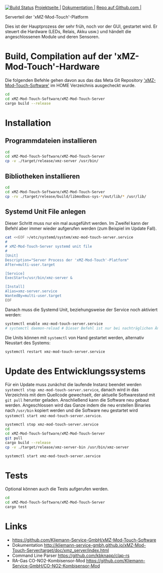 [![Build Status](https://travis-ci.org/Kliemann-Service-GmbH/xMZ-Mod-Touch-Server.svg?branch=master)](https://travis-ci.org/Kliemann-Service-GmbH/xMZ-Mod-Touch-Server)&nbsp;[Projektseite |][homepage]&nbsp;[Dokumentation |][doku]&nbsp;[Repo auf Github.com |][repo]

Serverteil der 'xMZ-Mod-Touch'-Platform

Dies ist der Hauptprozess der sehr früh, noch vor der GUI, gestartet wird.
Er steuert die Hardware (LEDs, Relais, Akku usw.) und händelt die angeschlossenen
Module und deren Sensoren.

# Build, Compilation auf der 'xMZ-Mod-Touch'-Hardware
Die folgenden Befehle gehen davon aus das das Meta Git Repository
['xMZ-Mod-Touch-Software'][1] im HOME Verzeichnis ausgecheckt wurde.

```bash
cd
cd xMZ-Mod-Touch-Software/xMZ-Mod-Touch-Server
cargo build --release
```

# Installation
## Programmdateien installieren

```bash
cd
cd xMZ-Mod-Touch-Software/xMZ-Mod-Touch-Server
cp -v ./target/release/xmz-server /usr/bin/
```

## Bibliotheken installieren

```bash
cd
cd xMZ-Mod-Touch-Software/xMZ-Mod-Touch-Server
cp -rv ./target/release/build/libmodbus-sys-*/out/lib/* /usr/lib/
```

## Systemd Unit File anlegen
Dieser Schritt muss nur ein mal ausgeführt werden. Im Zweifel kann der Befehl aber
immer wieder aufgerufen werden (zum Beispiel im Update Fall).

```bash
cat <<EOF >/etc/systemd/system/xmz-mod-touch-server.service
#
# xMZ-Mod-Touch-Server systemd unit file
#
[Unit]
Description="Server Process der 'xMZ-Mod-Touch'-Platform"
After=multi-user.target

[Service]
ExecStart=/usr/bin/xmz-server &

[Install]
Alias=xmz-server.service
WantedBy=multi-user.target
EOF
```

Danach muss die Systemd Unit, beziehungsweise der Service noch aktiviert werden:

```bash
systemctl enable xmz-mod-touch-server.service
# systemctl daemon-reload # Dieser Befehl ist nur bei nachträglichen Änderungen am Unit File nötig!
```

Die Units können mit `systemctl` von Hand gestartet werden, alternativ Neustart des Systems:

```bash
systemctl restart xmz-mod-touch-server.service
```

# Update des Entwicklungssystems
Für ein Update muss zunächst die laufende Instanz beendet werden `systemctl stop xmz-mod-touch-server.service`,
danach wird in das Verzeichnis mit dem Quellcode gewechselt, der aktuelle
Softwarestand mit `git pull` herunter geladen. Anschließend kann die Software
neu gebaut werden.
Angeschlossen wird das Ganze indem die neu erstellen Binaries nach `/usr/bin`
kopiert werden und die Software neu gestartet wird `systemctl start xmz-mod-touch-server.service`.

```bash
systemctl stop xmz-mod-touch-server.service
cd
cd xMZ-Mod-Touch-Software/xMZ-Mod-Touch-Server
git pull
cargo build --release
cp -v ./target/release/xmz-server-bin /usr/bin/xmz-server

systemctl start xmz-mod-touch-server.service
```

# Tests
Optional können auch die Tests aufgerufen werden.

```bash
cd
cd xMZ-Mod-Touch-Software/xMZ-Mod-Touch-Server
cargo test
```


# Links

* https://github.com/Kliemann-Service-GmbH/xMZ-Mod-Touch-Software
* Dokumentation http://kliemann-service-gmbh.github.io/xMZ-Mod-Touch-Server/target/doc/xmz_server/index.html
* Command Line Parser https://github.com/kbknapp/clap-rs
* RA-Gas CO-NO2-Kombisensor-Mod https://github.com/Kliemann-Service-GmbH/CO-NO2-Kombisensor-Mod

[1]: https://github.com/Kliemann-Service-GmbH/xMZ-Mod-Touch-Software
[homepage]: http://kliemann-service-gmbh.github.io/xMZ-Mod-Touch-Server
[repo]: https://github.com/Kliemann-Service-GmbH/xMZ-Mod-Touch-Server
[doku]: http://kliemann-service-gmbh.github.io/xMZ-Mod-Touch-Server/target/doc/xmz_server/index.html
